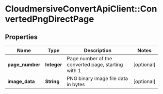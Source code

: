 # CloudmersiveConvertApiClient::ConvertedPngDirectPage

## Properties
Name | Type | Description | Notes
------------ | ------------- | ------------- | -------------
**page_number** | **Integer** | Page number of the converted page, starting with 1 | [optional] 
**image_data** | **String** | PNG binary image file data in bytes | [optional] 


